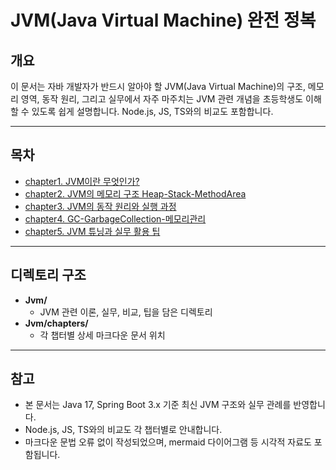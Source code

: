 # JVM(Java Virtual Machine) 완전 정복

## 개요
이 문서는 자바 개발자가 반드시 알아야 할 JVM(Java Virtual Machine)의 구조, 메모리 영역, 동작 원리, 그리고 실무에서 자주 마주치는 JVM 관련 개념을 초등학생도 이해할 수 있도록 쉽게 설명합니다. Node.js, JS, TS와의 비교도 포함합니다.

---

## 목차
- [chapter1. JVM이란 무엇인가?](https://github.com/JadenMeister/Java_Kotlin_Document_for_beginner/blob/master/templates/Java/Jvm/chapters/chapter1.%20JVM%EC%9D%B4%EB%9E%80%20%EB%AC%B4%EC%97%87%EC%9D%B8%EA%B0%80.md)
- [chapter2. JVM의 메모리 구조 Heap-Stack-MethodArea](https://github.com/JadenMeister/Java_Kotlin_Document_for_beginner/blob/master/templates/Java/Jvm/chapters/chapter2.%20JVM%EC%9D%98%20%EB%A9%94%EB%AA%A8%EB%A6%AC%20%EA%B5%AC%EC%A1%B0%20Heap-Stack-MethodArea.md)
- [chapter3. JVM의 동작 원리와 실행 과정](https://github.com/JadenMeister/Java_Kotlin_Document_for_beginner/blob/master/templates/Java/Jvm/chapters/chapter3.%20JVM%EC%9D%98%20%EB%8F%99%EC%9E%91%20%EC%9B%90%EB%A6%AC%EC%99%80%20%EC%8B%A4%ED%96%89%20%EA%B3%BC%EC%A0%95.md)
- [chapter4. GC-GarbageCollection-메모리관리](https://github.com/JadenMeister/Java_Kotlin_Document_for_beginner/blob/master/templates/Java/Jvm/chapters/chapter4.%20GC-GarbageCollection-%EB%A9%94%EB%AA%A8%EB%A6%AC%EA%B4%80%EB%A6%AC.md)
- [chapter5. JVM 튜닝과 실무 활용 팁](https://github.com/JadenMeister/Java_Kotlin_Document_for_beginner/blob/master/templates/Java/Jvm/chapters/chapter5.%20JVM%20%ED%8A%9C%EB%8B%9D%EA%B3%BC%20%EC%8B%A4%EB%AC%B4%20%ED%99%9C%EC%9A%A9%20%ED%8C%81.md)

---

## 디렉토리 구조
- **Jvm/**
  - JVM 관련 이론, 실무, 비교, 팁을 담은 디렉토리
- **Jvm/chapters/**
  - 각 챕터별 상세 마크다운 문서 위치

---

## 참고
- 본 문서는 Java 17, Spring Boot 3.x 기준 최신 JVM 구조와 실무 관례를 반영합니다.
- Node.js, JS, TS와의 비교도 각 챕터별로 안내합니다.
- 마크다운 문법 오류 없이 작성되었으며, mermaid 다이어그램 등 시각적 자료도 포함됩니다.
